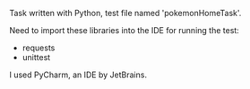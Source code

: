 Task written with Python, test file named 'pokemonHomeTask'.

Need to import these libraries into the IDE for running the test:
- requests
- unittest

I used PyCharm, an IDE by JetBrains.
